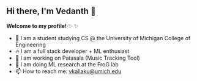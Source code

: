 ## Hi there, I'm Vedanth 👋


**Welcome to my profile!** ✨ ✨

- 🌱 I am a student studying CS @ the University of Michigan College of Engineering
- :fire: I am a full stack developer + ML enthusiast
- 🔭 I am working on Patasala (Music Tracking Tool)
- :microscope: I am doing ML research at the FroG lab
- 📫 How to reach me: vkallaku@umich.edu
